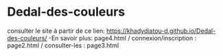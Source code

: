 # Dedal-des-couleurs
consulter le site à partir de ce lien:
https://khadydiatou-d.github.io/Dedal-des-couleurs/
-En savoir plus: page4.html / 
connexion/inscription : page2.html / 
consulter-les : page3.html
